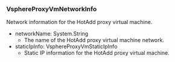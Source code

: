 ### VsphereProxyVmNetworkInfo
Network information for the HotAdd proxy virtual machine.

- networkName: System.String
  - The name of the HotAdd proxy virtual machine network.
- staticIpInfo: VsphereProxyVmStaticIpInfo
  - Static IP information for the HotAdd proxy virtual machine.
